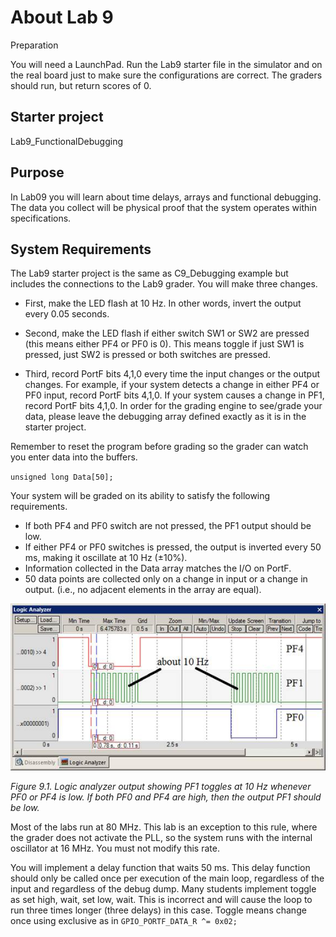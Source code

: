 # About Lab 9  
Preparation

You will need a LaunchPad.  Run the Lab9 starter file in the simulator and on the real board just to make sure the configurations are correct. The graders should run, but return scores of 0.  

## Starter project  
Lab9_FunctionalDebugging

## Purpose
In Lab09 you will learn about time delays, arrays and functional debugging. The data you collect will be physical proof that the system operates within specifications.  

## System Requirements  
The Lab9 starter project is the same as C9_Debugging example but includes the connections to the Lab9 grader. You will make three changes.

- First, make the LED flash at 10 Hz. In other words, invert the output every 0.05 seconds.

- Second, make the LED flash if either switch SW1 or SW2 are pressed (this means either PF4 or PF0 is 0).  This means toggle if just SW1 is pressed, just SW2 is pressed or both switches are pressed.

- Third, record PortF bits 4,1,0 every time the input changes or the output changes. For example, if your system detects a change in either PF4 or PF0 input, record PortF bits 4,1,0. If your system causes a change in PF1, record PortF bits 4,1,0. In order for the grading engine to see/grade your data, please leave the debugging array defined exactly as it is in the starter project.

Remember to reset the program before grading so the grader can watch you enter data into the buffers.

`unsigned long Data[50];`

Your system will be graded on its ability to satisfy the following requirements.

- If both PF4 and PF0 switch are not pressed, the PF1 output should be low.
- If either PF4 or PF0 switches is pressed, the output is inverted every 50 ms, making it oscillate at 10 Hz (±10%).
- Information collected in the Data array matches the I/O on PortF.
- 50 data points are collected only on a change in input or a change in output. (i.e., no adjacent elements in the array are equal).

![Figure 9.1 Logic Analyzer Output](https://github.com/jeff-daniels/UTAustinX-Embedded-Systems/blob/main/Lab9_FunctionalDebugging/Lab9-image001.jpg)

*Figure 9.1. Logic analyzer output showing PF1 toggles at 10 Hz whenever PF0 or PF4 is low. If both PF0 and PF4 are high, then the output PF1 should be low.*

Most of the labs run at 80 MHz. This lab is an exception to this rule, where the grader does not activate the PLL, so the system runs with the internal oscillator at 16 MHz. You must not modify this rate.

You will implement a delay function that waits 50 ms. This delay function should only be called once per execution of the main loop, regardless of the input and regardless of the debug dump. Many students implement toggle as set high, wait, set low, wait. This is incorrect and will cause the loop to run three times longer (three delays) in this case. Toggle means change once using exclusive as in
    `GPIO_PORTF_DATA_R ^= 0x02;` 
